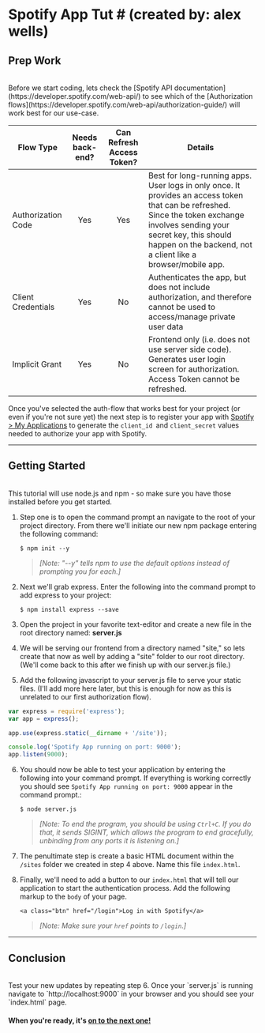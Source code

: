 # Spotify App Tut # (created by: alex wells)

## Prep Work ##
<br />
Before we start coding, lets check the [Spotify API documentation](https://developer.spotify.com/web-api/) to see which of the [Authorization flows](https://developer.spotify.com/web-api/authorization-guide/) will work best for our use-case.

| Flow Type          | Needs back-end? |  Can Refresh Access Token? | Details |
|--------------------|:---------------:|:--------------------------:|---------|
| Authorization Code | Yes | Yes | Best for long-running apps. User logs in only once. It provides an access token that can be refreshed. Since the token exchange involves sending your secret key, this should happen on the backend, not a client like a browser/mobile app. |
| Client Credentials | Yes | No  | Authenticates the app, but does not include authorization, and therefore cannot be used to access/manage private user data |
| Implicit Grant     | Yes | No  | Frontend only (i.e. does not use server side code). Generates user login screen for authorization. Access Token cannot be refreshed. |


Once you've selected the auth-flow that works best for your project (or even if you're not sure yet) the next step is to register your app with [Spotify > My Applications](https://developer.spotify.com/my-applications/) to generate the `client_id `and `client_secret` values needed to authorize your app with Spotify.

___

## Getting Started ##
<br />
This tutorial will use node.js and npm - so make sure you have those installed before you get started.

1. Step one is to open the command prompt an navigate to the root of your project directory. From there we'll initiate our new npm package entering the following command:

       $ npm init --y

    > *[Note: "--y"  tells npm to use the default options instead of prompting you for each.]*

2. Next we'll grab express. Enter the following into the command prompt to add express to your project:

       $ npm install express --save

3. Open the project in your favorite text-editor and create a new file in the root directory named: **server.js**

4. We will be serving our frontend from a directory named "site," so lets create that now as well by adding a "site" folder to our root directory. (We'll come back to this after we finish up with our server.js file.)

5. Add the following javascript to your server.js file to serve your static files. (I'll add more here later, but this is enough for now as this is unrelated to our first authorization flow).

  ```javascript
  var express = require('express');
  var app = express();

  app.use(express.static(__dirname + '/site'));

  console.log('Spotify App running on port: 9000');
  app.listen(9000);
  ```

6. You should now be able to test your application by entering the following into your command prompt. If everything is working correctly you should see `Spotify App running on port: 9000` appear in the command prompt.:

       $ node server.js

    > *[Note: To end the program, you should be using `Ctrl+C`. If you do that, it sends SIGINT, which allows the program to end gracefully, unbinding from any ports it is listening on.]*

7. The penultimate step is create a basic HTML document within the `/sites` folder we created in step 4 above. Name this file `index.html`.

8. Finally, we'll need to add a button to our `index.html` that will tell our application to start the authentication process. Add the following markup to the `body` of your page.

    `<a class="btn" href="/login">Log in with Spotify</a>`

    > *[Note: Make sure your `href` points to `/login`.]*

___

## Conclusion ##
<br />
Test your new updates by repeating step 6. Once your `server.js` is running navigate to `http://localhost:9000` in your browser and you should see your `index.html` page.

#### When you're ready, it's [on to the next one!](SERVER.md) ####
